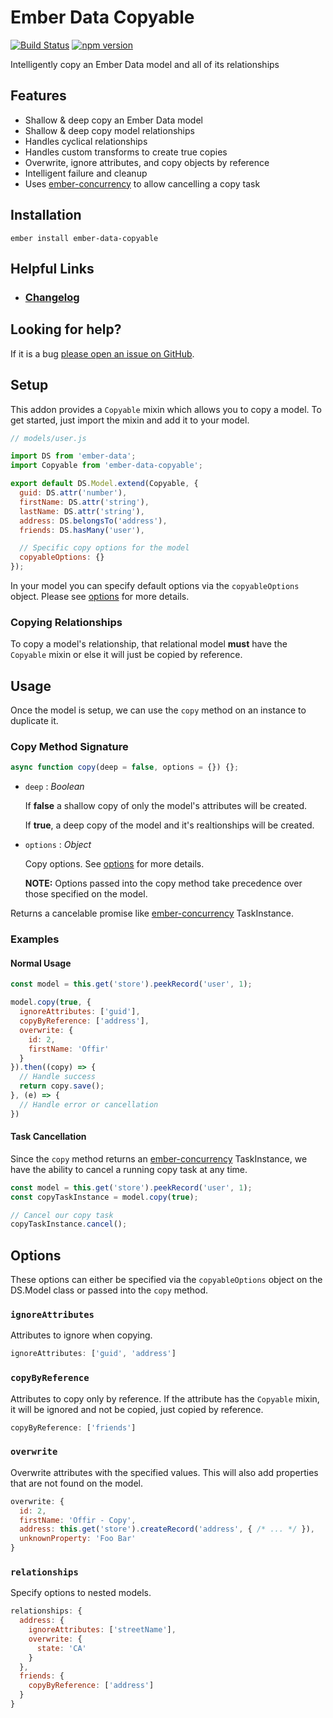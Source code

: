 # Ember Data Copyable

[![Build Status](https://travis-ci.org/offirgolan/ember-data-copyable.svg?branch=master)](https://travis-ci.org/offirgolan/ember-data-copyable)
[![npm version](https://badge.fury.io/js/ember-data-copyable.svg)](http://badge.fury.io/js/ember-data-copyable)

Intelligently copy an Ember Data model and all of its relationships

## Features

- Shallow & deep copy an Ember Data model
- Shallow & deep copy model relationships
- Handles cyclical relationships
- Handles custom transforms to create true copies
- Overwrite, ignore attributes, and copy objects by reference
- Intelligent failure and cleanup
- Uses [ember-concurrency](https://github.com/machty/ember-concurrency) to allow cancelling a copy task

## Installation

```
ember install ember-data-copyable
```

## Helpful Links

- ### [Changelog](CHANGELOG.md)

## Looking for help?
If it is a bug [please open an issue on GitHub](http://github.com/offirgolan/ember-data-copyable/issues).

## Setup

This addon provides a `Copyable` mixin which allows you to copy a model. To get started,
just import the mixin and add it to your model.

```js
// models/user.js

import DS from 'ember-data';
import Copyable from 'ember-data-copyable';

export default DS.Model.extend(Copyable, {
  guid: DS.attr('number'),
  firstName: DS.attr('string'),
  lastName: DS.attr('string'),
  address: DS.belongsTo('address'),
  friends: DS.hasMany('user'),

  // Specific copy options for the model
  copyableOptions: {}
});
```

In your model you can specify default options via the `copyableOptions` object.
Please see [options](#options) for more details.

### Copying Relationships

To copy a model's relationship, that relational model **must** have the `Copyable` mixin or else it will just
be copied by reference.

## Usage

Once the model is setup, we can use the `copy` method on an instance to duplicate it.

### Copy Method Signature

```js
async function copy(deep = false, options = {}) {};
```

- `deep` : _Boolean_

    If __false__ a shallow copy of only the model's attributes will be created.

    If __true__, a deep copy of the model and it's realtionships will be created.

- `options` : _Object_

    Copy options. See [options](#options) for more details.

    __NOTE:__ Options passed into the copy method take precedence over those specified on the model.

Returns a cancelable promise like [ember-concurrency](https://github.com/machty/ember-concurrency) TaskInstance.

### Examples

#### Normal Usage

```js
const model = this.get('store').peekRecord('user', 1);

model.copy(true, {
  ignoreAttributes: ['guid'],
  copyByReference: ['address'],
  overwrite: {
    id: 2,
    firstName: 'Offir'
  }
}).then((copy) => {
  // Handle success
  return copy.save();
}, (e) => {
  // Handle error or cancellation
})
```

#### Task Cancellation

Since the `copy` method returns an [ember-concurrency](https://github.com/machty/ember-concurrency) TaskInstance,
we have the ability to cancel a running copy task at any time.

```js
const model = this.get('store').peekRecord('user', 1);
const copyTaskInstance = model.copy(true);

// Cancel our copy task
copyTaskInstance.cancel();
```

## Options

These options can either be specified via the `copyableOptions` object on the DS.Model class or
passed into the `copy` method.

### `ignoreAttributes`

Attributes to ignore when copying.

```js
ignoreAttributes: ['guid', 'address']
```

### `copyByReference`

Attributes to copy only by reference. If the attribute has the `Copyable` mixin, it will
be ignored and not be copied, just copied by reference.

```js
copyByReference: ['friends']
```

### `overwrite`

Overwrite attributes with the specified values. This will also add properties
that are not found on the model.

```js
overwrite: {
  id: 2,
  firstName: 'Offir - Copy',
  address: this.get('store').createRecord('address', { /* ... */ }),
  unknownProperty: 'Foo Bar'
}
```

### `relationships`

Specify options to nested models.

```js
relationships: {
  address: {
    ignoreAttributes: ['streetName'],
    overwrite: {
      state: 'CA'
    }
  },
  friends: {
    copyByReference: ['address']
  }
}
```
